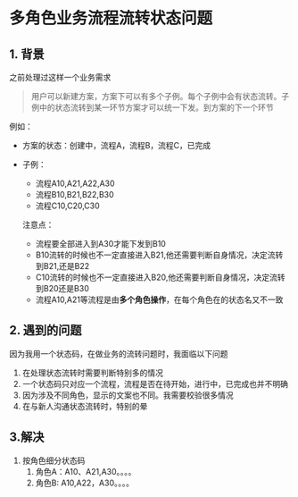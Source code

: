 # 多角色业务流程流转状态问题

## 1. 背景

之前处理过这样一个业务需求

>用户可以新建方案，方案下可以有多个子例。每个子例中会有状态流转。子例中的状态流转到某一环节方案才可以统一下发。到方案的下一个环节

例如：

- 方案的状态：创建中，流程A，流程B，流程C，已完成

- 子例：

  - 流程A10,A21,A22,A30
  - 流程B10,B21,B22,B30
  - 流程C10,C20,C30

  注意点：

  - 流程要全部进入到A30才能下发到B10
  - B10流转的时候也不一定直接进入B21,他还需要判断自身情况，决定流转到B21,还是B22
  - C10流转的时候也不一定直接进入B20,他还需要判断自身情况，决定流转到B20还是B30
  - 流程A10,A21等流程是由**多个角色操作**，在每个角色在的状态名又不一致

## 2. 遇到的问题

因为我用一个状态码，在做业务的流转问题时，我面临以下问题

1. 在处理状态流转时需要判断特别多的情况
2. 一个状态码只对应一个流程，流程是否在待开始，进行中，已完成也并不明确
3. 因为涉及不同角色，显示的文案也不同。我需要校验很多情况
4. 在与新人沟通状态流转时，特别的晕

## 3.解决

1. 按角色细分状态码
   1. 角色A：A10、A21,A30。。。。
   2. 角色B: A10,A22，A30。。。。
   
   
